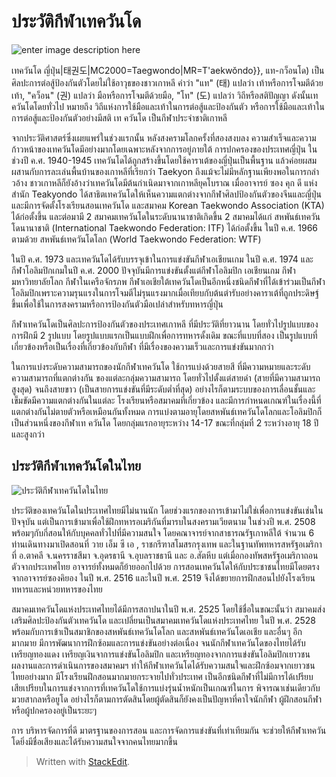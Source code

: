 
ประวัติกีฬาเทควันโด
===

![enter image description here](https://www.siamsporttalk.com/images/knowledge_other/Taekwondo/taew-1.jpg)

เทควันโด ญี่ปุ่น|태권도|MC2000=Taegwondo|MR=T'aekwŏndo}}, แท-กว็อนโด) เป็นศิลปะการต่อสู้ป้องกันตัวโดยไม่ใช้อาวุธของชาวเกาหลี คำว่า "แท" (태) แปลว่า เท้าหรือการโจมตีด้วยเท้า, "คว็อน" (권) แปลว่า มือหรือการโจมตีด้วยมือ, "โท" (도) แปลว่า วิถีหรือสติปัญญา ดังนั้นเทควันโดโดยทั่วไป หมายถึง วิถีแห่งการใช้มือและเท้าในการต่อสู้และป้องกันตัว หรือการใช้มือและเท้าในการต่อสู้และป้องกันตัวอย่างมีสติ เท ควันโด เป็นกีฬาประจำชาติเกาหลี 

จากประวัติศาสตร์ซึ่งเผยแพร่ในช่วงแรกนั้น หลังสงครามโลกครั้งที่สองสงบลง ความสำเร็จและความก้าวหน้าของเทควันโดมีอย่างมากโดยเฉพาะหลังจากการอยู่ภายใต้ การปกครองของประเทศญี่ปุ่น ในช่วงปี ค.ศ. 1940-1945  เทควันโดได้ถูกสร้างขึ้นโดยใช้คาราเต้ของญี่ปุ่นเป็นพื้นฐาน แล้วค่อยผสมผสานกับการละเล่นพื้นบ้านของเกาหลีที่เรียกว่า Taekyon ถึงแม้จะไม่มีหลักฐานเพียงพอในการกล่าวอ้าง ชาวเกาหลีก็ยังอ้างว่าเทควันโดมีต้นกำเนิดมาจากเกาหลียุคโบราณ เมื่ออาจารย์ ซอง คุก ดี แห่งสำนัก Teakyondo ได้สาธิตเทควันโดให้เห็นความแตกต่างจากกีฬาศิลปป้องกันตัวของจีนและญี่ปุ่น และมีการจัดตั้งโรงเรียนสอนเทควันโด และสมาคม Korean Taekwondo Association (KTA) ได้ก่อตั้งขึ้น และต่อมามี 2 สมาคมเทควันโดในระดับนานาชาติเกิดขึ้น 2 สมาคมได้แก่ สหพันธ์เทควันโดนานาชาติ (International Taekwondo Federation: ITF) ได้ก่อตั้งขึ้น ในปี ค.ศ. 1966 ตามด้วย สหพันธ์เทควันโดโลก (World Taekwondo Federation: WTF)


 
ในปี ค.ศ. 1973 และเทควันโดได้รับบรรจุเข้าในการแข่งขันกีฬาเอเชียนเกม ในปี ค.ศ. 1974 และกีฬาโอลิมปิกเกมในปี ค.ศ. 2000 ปัจจุบันมีการแข่งขันตั้งแต่กีฬาโอลิมปิก เอเชียนเกม กีฬามหาวิทยาลัยโลก กีฬาในเครือจักรภพ กีฬาเอเชียใต้เทควันโดเป็นอีกหนึ่งชนิดกีฬาที่ได้เข้าร่วมเป็นกีฬาโอลิมปิกเพราะความรุนแรงในการโจมตีไม่รุนแรงมากเมื่อเทียบกับต้นตำรับอย่างคาราเต้ที่ถูกประดิษฐ์ขึ้นเพื่อใช้ในการสงครามหรือการป้องกันตัวมือเปล่าสำหรับทหารญี่ปุ่น

กีฬาเทควันโดเป็นศิลปะการป้องกันตัวของประเทศเกาหลี ที่มีประวัติที่ยาวนาน โดยทั่วไปรูปแบบของการฝึกมี 2 รูปแบบ โดยรูปแบบแรกเป็นแบบฝึกเพื่อการทหารดั้งเดิม ขณะที่แบบที่สอง เป็นรูปแบบที่เกี่ยวข้องหรือเป็นเรื่องที่เกี่ยวข้องกับกีฬา ที่มีเรื่องของความเร็วและการแข่งขันมากกว่า

ในการแบ่งระดับความสามารถของนักกีฬาเทควันโด ใช้การแบ่งด้วยสายสี ที่มีความหมายและระดับความสามารถที่แตกต่างกัน ของแต่ละกลุ่มความสามารถ  โดยทั่วไปตั้งแต่สายดำ (สายที่มีความสามารถสูงสุด) จนถึงสายขาว (เป็นสายการแข่งขันที่มีระดับต่ำที่สุด) อย่างไรก็ตามระบบของการเลื่อนชั้นและเข็มขัดมีความแตกต่างกันในแต่ละ โรงเรียนหรือสมาคมที่เกี่ยวข้อง และมีการกำหนดเกณฑ์ในเรื่องนี้ที่แตกต่างกันไม่ตายตัวหรือเหมือนกันทั้งหมด การแบ่งตามอายุโดยสหพันธ์เทควันโดโลกและโอลิมปิกก็เป็นส่วนหนึ่งของกีฬาเท ควันโด โดยกลุ่มแรกอายุระหว่าง 14-17 ขณะที่กลุ่มที่ 2 ระหว่างอายุ 18 ปีและสูงกว่า


## ประวัติกีฬาเทควันโดในไทย

![ประวัติกีฬาเทควันโดในไทย](https://www.siamsporttalk.com/images/knowledge_other/Taekwondo/teak1-1.JPG)

ประวัติของเทควันโดในประเทศไทยมีไม่นานนัก โดยช่วงแรกของการเข้ามาไม่ใช่เพื่อการแข่งขันเช่นในปัจจุบัน แต่เป็นการเข้ามาเพื่อใช้ฝึกทหารอเมริกันที่มารบในสงครามเวียตนาม ในช่วงปี พ.ศ. 2508 พร้อมๆกับกี่สอนให้กับบุคคลทั่วไปที่มีความสนใจ โดยคณาจารย์จากสาธารณรัฐเกาหลีใต้ จำนวน 6 ท่านเดินทางมาเปิดสอนที่ วาย เอ็ม ซี เอ , ราชกรีฑาสโมสรกรุงเทพ และในฐานทัพทหารสหรัฐอเมริกา ที่ อ.ตาคลี จ.นครราชสีมา จ.อุดรธานี จ.อุบลราชธานี และ อ.สัตหีบ แต่เมื่อกองทัพสหรัฐอเมริกาถอนตัวจากประเทศไทย อาจารย์ทั้งหมดก็ย้ายออกไปด้วย การสอนเทควันโดให้กับประชาชนไทยมีโดยตรงจากอาจารย์ซองคิยอง ในปี พ.ศ. 2516 และในปี พ.ศ. 2519 จึงได้ขยายการฝึกสอนไปยังโรงเรียนทหารและหน่วยทหารของไทย

สมาคมเทควันโดแห่งประเทศไทยได้มีการสถาปนาในปี พ.ศ. 2525 โดยใช้ชื่อในขณะนั้นว่า สมาคมส่งเสริมศิลปะป้องกันตัวเทควันโด และเปลี่ยนเป็นสมาคมเทควันโดแห่งประเทศไทย ในปี พ.ศ. 2528 พร้อมกับการเข้าเป็นสมาชิกของสหพันธ์เทควันโดโลก และสหพันธ์เทควันโดเอเชีย และอื่นๆ อีกมากมาย มีการพัฒนาการฝึกซ้อมและการแข่งขันอย่างต่อเนื่อง จนนักกีฬาเทควันโดของไทยได้รับเหรียญทองแดง เหรียญเงินจาการแข่งขันโอลิมปิก และเหรียญทองจากการแข่งขันโอลิมปิกเยาวชน  
ผลงานและการดำเนินการของสมาคมฯ ทำให้กีฬาเทควันโดได้รับความสนใจและฝึกซ้อมจากเยาวชนไทยอย่างมาก มีโรงเรียนฝึกสอนมากมายกระจายไปทั่วประเทศ เป็นอีกชนิดกีฬาที่ไม่มีการได้เปรียบ เสียเปรียบในการแข่งจากการที่เทควันโดใช้การแบ่งรุ่นน้ำหนักเป็นเกณฑ์ในการ พิจารณาเช่นเดียวกับมวยสากลหรือยูโด อย่างไรก็ตามการตัดสินโดยผู้ตัดสินก็ยังคงเป็นปัญหาที่คาใจนักกีฬา ผู้ฝึกสอนกีฬาหรือผู้ปกครองอยู่เป็นระยะๆ

การ บริหารจัดการที่ดี มาตรฐานของการสอน และการจัดการแข่งขันที่เท่าเทียมกัน จะช่วยให้กีฬาเทควันโดยิ่งมีชื่อเสียงและได้รับความสนใจจากคนไทยมากขึ้น



> Written with [StackEdit](https://www.siamsporttalk.com/th/entertainment/sport/158-%E0%B9%80%E0%B8%97%E0%B8%84%E0%B8%A7%E0%B8%B1%E0%B8%99%E0%B9%82%E0%B8%94/history-taekwondo/745-history-taekwondo.html).
<!--stackedit_data:
eyJoaXN0b3J5IjpbMTMzMTAzMTc1OF19
-->